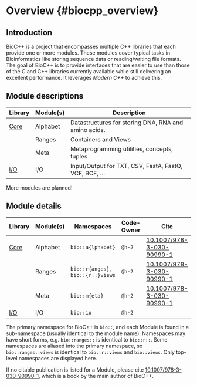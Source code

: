 # Overview {#biocpp_overview}

## Introduction

BioC++ is a project that encompasses multiple C++ libraries that each provide one or more modules. These modules cover typical tasks in Bioinformatics like storing sequence data or reading/writing file formats. The goal of BioC++ is to provide interfaces that are easier to use than those of the C and C++ libraries currently available while still delivering an excellent performance. It leverages *Modern C++* to achieve this.


## Module descriptions

| Library                                       | Module(s)  | Description                                           |
|-----------------------------------------------|------------|-------------------------------------------------------|
| [Core](https://github.com/biocpp/biocpp-core) | Alphabet   | Datastructures for storing DNA, RNA and amino acids.  |
|                                               | Ranges     | Containers and Views                                  |
|                                               | Meta       | Metaprogramming utilities, concepts, tuples           |
| [I/O](https://github.com/biocpp/biocpp-io)    | I/O        | Input/Output for TXT, CSV, FastA, FastQ, VCF, BCF, …  |


More modules are planned!

## Module details

| Library                                       | Module(s)  | Namespaces        | Code-Owner | Cite               |
|-----------------------------------------------|------------|-------------------|------------|--------------------|
| [Core](https://github.com/biocpp/biocpp-core) | Alphabet   | `bio::a{lphabet}` | `@h-2` | [10.1007/978-3-030-90990-1](https://link.springer.com/book/10.1007/978-3-030-90990-1) |
|                                               | Ranges     | `bio::r{anges}`, `bio::{r::}views` | `@h-2` | [10.1007/978-3-030-90990-1](https://link.springer.com/book/10.1007/978-3-030-90990-1) |
|                                               | Meta       | `bio::m{eta}`     | `@h-2` | [10.1007/978-3-030-90990-1](https://link.springer.com/book/10.1007/978-3-030-90990-1) |
| [I/O](https://github.com/biocpp/biocpp-io)    | I/O        | `bio::io`         | `@h-2` |  |


The primary namespace for BioC++ is `bio::`, and each Module is found in a sub-namespace (usually identical to the module name). Namespaces may have short forms, e.g. `bio::ranges::` is identical to `bio::r::`. Some namespaces are aliased into the primary namespace, so `bio::ranges::views` is identical to `bio::r::views` and `bio::views`. Only top-level namespaces are displayed here.

If no citable publication is listed for a Module, please cite [10.1007/978-3-030-90990-1](https://link.springer.com/book/10.1007/978-3-030-90990-1), which is a book by the main author of BioC++.
